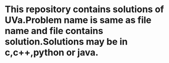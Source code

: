 # This repository contains solutions of UVa.Problem name is same as file name and file contains solution.Solutions may be in c,c++,python or java.
